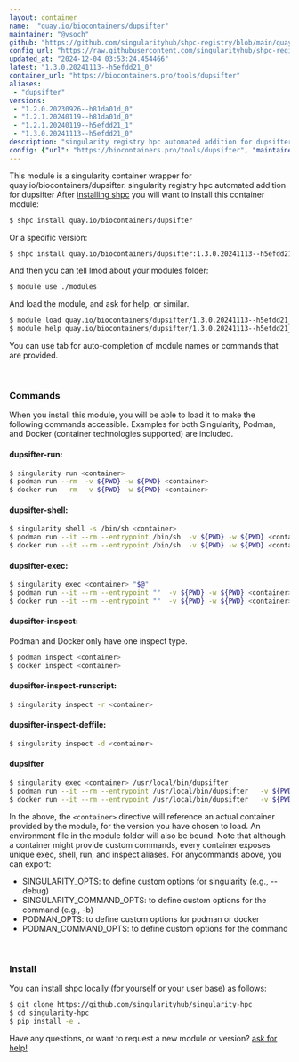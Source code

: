 ```yaml
---
layout: container
name:  "quay.io/biocontainers/dupsifter"
maintainer: "@vsoch"
github: "https://github.com/singularityhub/shpc-registry/blob/main/quay.io/biocontainers/dupsifter/container.yaml"
config_url: "https://raw.githubusercontent.com/singularityhub/shpc-registry/main/quay.io/biocontainers/dupsifter/container.yaml"
updated_at: "2024-12-04 03:53:24.454466"
latest: "1.3.0.20241113--h5efdd21_0"
container_url: "https://biocontainers.pro/tools/dupsifter"
aliases:
 - "dupsifter"
versions:
 - "1.2.0.20230926--h81da01d_0"
 - "1.2.1.20240119--h81da01d_0"
 - "1.2.1.20240119--h5efdd21_1"
 - "1.3.0.20241113--h5efdd21_0"
description: "singularity registry hpc automated addition for dupsifter"
config: {"url": "https://biocontainers.pro/tools/dupsifter", "maintainer": "@vsoch", "description": "singularity registry hpc automated addition for dupsifter", "latest": {"1.3.0.20241113--h5efdd21_0": "sha256:52005c70ea670a6bf0346a2dc7c7e3eaffc52fc3e75d3794f1141927d837d63e"}, "tags": {"1.2.0.20230926--h81da01d_0": "sha256:42004beb33f1b6bf83b5401f20f081f22cd6ee12a948531189fc46ae72d375dd", "1.2.1.20240119--h81da01d_0": "sha256:b0d1b51c00e6a4895d79c45d98d58ae11903d3f59ba8753162110e58cb3ce514", "1.2.1.20240119--h5efdd21_1": "sha256:79a07e54c9ba54d16cafac6a24c5543748b6a19ad197ddb6c048389987d6899c", "1.3.0.20241113--h5efdd21_0": "sha256:52005c70ea670a6bf0346a2dc7c7e3eaffc52fc3e75d3794f1141927d837d63e"}, "docker": "quay.io/biocontainers/dupsifter", "aliases": {"dupsifter": "/usr/local/bin/dupsifter"}}
---
```


This module is a singularity container wrapper for quay.io/biocontainers/dupsifter.
singularity registry hpc automated addition for dupsifter
After [installing shpc](#install) you will want to install this container module:


```bash
$ shpc install quay.io/biocontainers/dupsifter
```

Or a specific version:

```bash
$ shpc install quay.io/biocontainers/dupsifter:1.3.0.20241113--h5efdd21_0
```

And then you can tell lmod about your modules folder:

```bash
$ module use ./modules
```

And load the module, and ask for help, or similar.

```bash
$ module load quay.io/biocontainers/dupsifter/1.3.0.20241113--h5efdd21_0
$ module help quay.io/biocontainers/dupsifter/1.3.0.20241113--h5efdd21_0
```

You can use tab for auto-completion of module names or commands that are provided.

<br>

### Commands

When you install this module, you will be able to load it to make the following commands accessible.
Examples for both Singularity, Podman, and Docker (container technologies supported) are included.

#### dupsifter-run:

```bash
$ singularity run <container>
$ podman run --rm  -v ${PWD} -w ${PWD} <container>
$ docker run --rm  -v ${PWD} -w ${PWD} <container>
```

#### dupsifter-shell:

```bash
$ singularity shell -s /bin/sh <container>
$ podman run --it --rm --entrypoint /bin/sh  -v ${PWD} -w ${PWD} <container>
$ docker run --it --rm --entrypoint /bin/sh  -v ${PWD} -w ${PWD} <container>
```

#### dupsifter-exec:

```bash
$ singularity exec <container> "$@"
$ podman run --it --rm --entrypoint ""  -v ${PWD} -w ${PWD} <container> "$@"
$ docker run --it --rm --entrypoint ""  -v ${PWD} -w ${PWD} <container> "$@"
```

#### dupsifter-inspect:

Podman and Docker only have one inspect type.

```bash
$ podman inspect <container>
$ docker inspect <container>
```

#### dupsifter-inspect-runscript:

```bash
$ singularity inspect -r <container>
```

#### dupsifter-inspect-deffile:

```bash
$ singularity inspect -d <container>
```


#### dupsifter

```bash
$ singularity exec <container> /usr/local/bin/dupsifter
$ podman run --it --rm --entrypoint /usr/local/bin/dupsifter   -v ${PWD} -w ${PWD} <container> -c " $@"
$ docker run --it --rm --entrypoint /usr/local/bin/dupsifter   -v ${PWD} -w ${PWD} <container> -c " $@"
```



In the above, the `<container>` directive will reference an actual container provided
by the module, for the version you have chosen to load. An environment file in the
module folder will also be bound. Note that although a container
might provide custom commands, every container exposes unique exec, shell, run, and
inspect aliases. For anycommands above, you can export:

 - SINGULARITY_OPTS: to define custom options for singularity (e.g., --debug)
 - SINGULARITY_COMMAND_OPTS: to define custom options for the command (e.g., -b)
 - PODMAN_OPTS: to define custom options for podman or docker
 - PODMAN_COMMAND_OPTS: to define custom options for the command

<br>

### Install

You can install shpc locally (for yourself or your user base) as follows:

```bash
$ git clone https://github.com/singularityhub/singularity-hpc
$ cd singularity-hpc
$ pip install -e .
```

Have any questions, or want to request a new module or version? [ask for help!](https://github.com/singularityhub/singularity-hpc/issues)